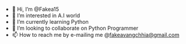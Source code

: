 - 👋 Hi, I’m @Fakea15
- 👀 I’m interested in A.I world
- 🌱 I’m currently learning Python
- 💞️ I’m looking to collaborate on Python Programmer
- 📫 How to reach me by e-mailing me @fakeavangchhia@gmail.com

<!---
Fakea15/Fakea15 is a ✨ special ✨ repository because its `README.md` (this file) appears on your GitHub profile.
You can click the Preview link to take a look at your changes.
--->
